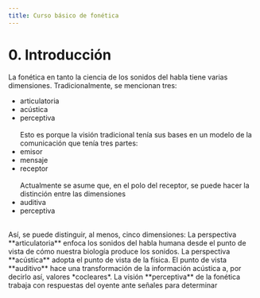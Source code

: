 ```yaml
---
title: Curso básico de fonética 
---
```

# 0. Introducción

La fonética en tanto la ciencia de los sonidos del habla tiene varias dimensiones. Tradicionalmente, se mencionan tres: 
- articulatoria
- acústica
- perceptiva
<br><br>Esto es porque la visión tradicional tenía sus bases en un modelo de la comunicación que tenía tres partes:
- emisor
- mensaje
- receptor
<br><br>Actualmente se asume que, en el polo del receptor, se puede hacer la distinción entre las dimensiones
- auditiva
- perceptiva
<br>
Así, se puede distinguir, al menos, cinco dimensiones:
La perspectiva **articulatoria** enfoca los sonidos del habla humana desde el punto de vista de cómo nuestra biología produce los sonidos. La perspectiva **acústica** adopta el punto de vista de la física. El punto de vista **auditivo** hace una transformación de la información acústica a, por decirlo así, valores *cocleares*. La visión **perceptiva** de la fonética trabaja con respuestas del oyente ante señales para determinar  



